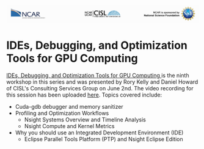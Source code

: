 ![NCAR UCAR Logo](../NCAR_CISL_NSF_banner.jpeg)
# IDEs, Debugging, and Optimization Tools for GPU Computing

[IDEs, Debugging, and Optimization Tools for GPU Computing
](09_GPUDebug_Profile_IDE.slides.pdf) is the ninth workshop in this series and was presented by Rory Kelly and Daniel Howard of CISL's Consulting Services Group on June 2nd. The video recording for this session has been uploaded [here](https://youtu.be/2DRj4WcwdGQ). Topics covered include:

* Cuda-gdb debugger and memory sanitizer
* Profiling and Optimization Workflows
    * Nsight Systems Overview and Timeline Analysis
    * Nsight Compute and Kernel Metrics
* Why you should use an Integrated Development Environment (IDE)
    * Eclipse Parallel Tools Platform (PTP) and Nsight Eclipse Edition